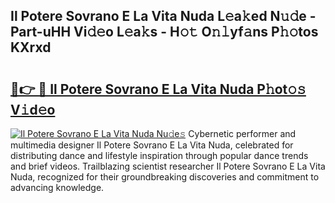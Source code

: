 ## Il Potere Sovrano E La Vita Nuda L𝚎a𝚔ed N𝚞𝚍e - Part-uHH Vi𝚍𝚎o L𝚎a𝚔s - H𝚘𝚝 O𝚗𝚕yf𝚊ns P𝚑𝚘tos KXrxd

# <h2><a href="http://kf7yrgd.oniu.top/?m=Il+Potere+Sovrano+E+La+Vita+Nuda">🔗👉 🔴 Il Potere Sovrano E La Vita Nuda P𝚑ot𝚘𝚜 V𝚒d𝚎o</a></h2>

[![Il Potere Sovrano E La Vita Nuda Nu𝚍e𝚜](https://i.imgur.com/0qMVB7G.gif)](http://kf7yrgd.oniu.top/?m=Il+Potere+Sovrano+E+La+Vita+Nuda)
Cybernetic performer and multimedia designer Il Potere Sovrano E La Vita Nuda, celebrated for distributing dance and lifestyle inspiration through popular dance trends and brief videos. Trailblazing scientist researcher Il Potere Sovrano E La Vita Nuda, recognized for their groundbreaking discoveries and commitment to advancing knowledge.  
